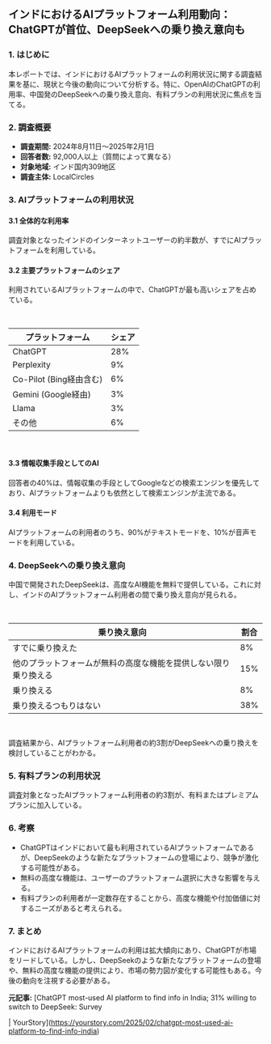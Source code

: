 ## インドにおけるAIプラットフォーム利用動向：ChatGPTが首位、DeepSeekへの乗り換え意向も

### 1. はじめに

本レポートでは、インドにおけるAIプラットフォームの利用状況に関する調査結果を基に、現状と今後の動向について分析する。特に、OpenAIのChatGPTの利用率、中国発のDeepSeekへの乗り換え意向、有料プランの利用状況に焦点を当てる。

### 2. 調査概要

*   **調査期間:** 2024年8月11日～2025年2月1日
*   **回答者数:** 92,000人以上（質問によって異なる）
*   **対象地域:** インド国内309地区
*   **調査主体:** LocalCircles

### 3. AIプラットフォームの利用状況

#### 3.1 全体的な利用率

調査対象となったインドのインターネットユーザーの約半数が、すでにAIプラットフォームを利用している。

#### 3.2 主要プラットフォームのシェア

利用されているAIプラットフォームの中で、ChatGPTが最も高いシェアを占めている。

<br>

| プラットフォーム | シェア |
|---|---|
| ChatGPT | 28% |
| Perplexity | 9% |
| Co-Pilot (Bing経由含む) | 6% |
| Gemini (Google経由) | 3% |
| Llama | 3% |
| その他 | 6% |

<br>

#### 3.3 情報収集手段としてのAI

回答者の40%は、情報収集の手段としてGoogleなどの検索エンジンを優先しており、AIプラットフォームよりも依然として検索エンジンが主流である。

#### 3.4 利用モード

AIプラットフォームの利用者のうち、90%がテキストモードを、10%が音声モードを利用している。

### 4. DeepSeekへの乗り換え意向

中国で開発されたDeepSeekは、高度なAI機能を無料で提供している。これに対し、インドのAIプラットフォーム利用者の間で乗り換え意向が見られる。

<br>

| 乗り換え意向 | 割合 |
|---|---|
| すでに乗り換えた | 8% |
| 他のプラットフォームが無料の高度な機能を提供しない限り乗り換える | 15% |
| 乗り換える | 8% |
| 乗り換えるつもりはない | 38% |

<br>

調査結果から、AIプラットフォーム利用者の約3割がDeepSeekへの乗り換えを検討していることがわかる。

### 5. 有料プランの利用状況

調査対象となったAIプラットフォーム利用者の約3割が、有料またはプレミアムプランに加入している。

### 6. 考察

*   ChatGPTはインドにおいて最も利用されているAIプラットフォームであるが、DeepSeekのような新たなプラットフォームの登場により、競争が激化する可能性がある。
*   無料の高度な機能は、ユーザーのプラットフォーム選択に大きな影響を与える。
*   有料プランの利用者が一定数存在することから、高度な機能や付加価値に対するニーズがあると考えられる。

### 7. まとめ

インドにおけるAIプラットフォームの利用は拡大傾向にあり、ChatGPTが市場をリードしている。しかし、DeepSeekのような新たなプラットフォームの登場や、無料の高度な機能の提供により、市場の勢力図が変化する可能性もある。今後の動向を注視する必要がある。


**元記事:** [ChatGPT most-used AI platform to find info in India; 31% willing to switch to DeepSeek: Survey
 | YourStory](https://yourstory.com/2025/02/chatgpt-most-used-ai-platform-to-find-info-india)